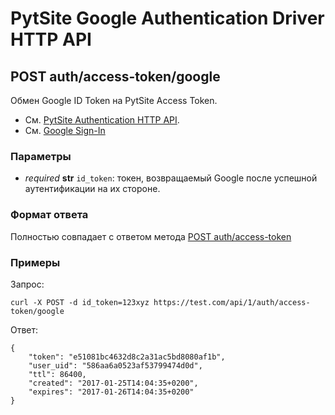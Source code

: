 # PytSite Google Authentication Driver HTTP API

## POST auth/access-token/google

Обмен Google ID Token на PytSite Access Token.  

- См. [PytSite Authentication HTTP API](https://github.com/pytsite/pytsite/blob/devel/pytsite/auth/doc/ru/http_api.md).
- См. [Google Sign-In](https://developers.google.com/identity/)


### Параметры

- *required* **str** `id_token`: токен, возвращаемый Google после успешной аутентификации на их стороне. 


### Формат ответа

Полностью совпадает с ответом метода [POST auth/access-token](https://github.com/pytsite/pytsite/blob/devel/pytsite/auth/doc/ru/http_api.md#post-authaccess-token)


### Примеры

Запрос:

```
curl -X POST -d id_token=123xyz https://test.com/api/1/auth/access-token/google
```

Ответ:

```
{
    "token": "e51081bc4632d8c2a31ac5bd8080af1b",
    "user_uid": "586aa6a0523af53799474d0d",
    "ttl": 86400,
    "created": "2017-01-25T14:04:35+0200",
    "expires": "2017-01-26T14:04:35+0200"
}
```

